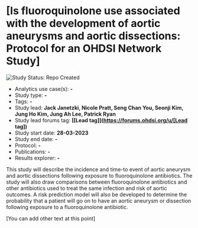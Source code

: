 [Is fluoroquinolone use associated with the development of aortic aneurysms and aortic dissections: Protocol for an OHDSI Network Study]
=============

<img src="https://img.shields.io/badge/Study%20Status-Repo%20Created-lightgray.svg" alt="Study Status: Repo Created">

- Analytics use case(s): **-**
- Study type: **-**
- Tags: **-**
- Study lead: **Jack Janetzki, Nicole Pratt, Seng Chan You, Seonji Kim, Jung Ho Kim, Jung Ah Lee, Patrick Ryan**
- Study lead forums tag: **[[Lead tag]](https://forums.ohdsi.org/u/[Lead tag])**
- Study start date: **28-03-2023**
- Study end date: **-**
- Protocol: **-**
- Publications: **-**
- Results explorer: **-**

This study will describe the incidence and time-to event of aortic aneurysm and aortic dissections following exposure to fluoroquinolone antibiotics. The study will also draw comparisons between fluoroquinolone antibiotics and other antibiotics used to treat the same infection and risk of aortic outcomes. A risk prediction model will also be developed to determine the probability that a patient will go on to have an aortic aneurysm or dissection following exposure to a fluoroquinolone antibiotic.   

[You can add other text at this point]
